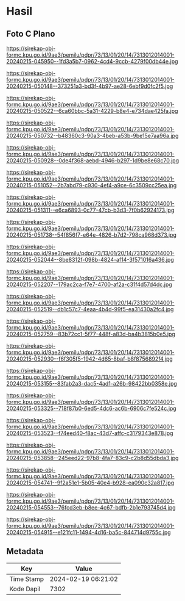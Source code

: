 # Hasil

## Foto C Plano

https://sirekap-obj-formc.kpu.go.id/9ae3/pemilu/pdpr/73/13/01/20/14/7313012014001-20240215-045950--1fd3a5b7-0962-4cd4-9ccb-4279f00db44e.jpg

https://sirekap-obj-formc.kpu.go.id/9ae3/pemilu/pdpr/73/13/01/20/14/7313012014001-20240215-050148--373251a3-bd3f-4b97-ae28-6ebf9d0fc2f5.jpg

https://sirekap-obj-formc.kpu.go.id/9ae3/pemilu/pdpr/73/13/01/20/14/7313012014001-20240215-050522--6ca60bbc-5a31-4229-b8e4-e734dae425fa.jpg

https://sirekap-obj-formc.kpu.go.id/9ae3/pemilu/pdpr/73/13/01/20/14/7313012014001-20240215-050732--b48360c3-90a3-4beb-a53b-9be15e7aa96a.jpg

https://sirekap-obj-formc.kpu.go.id/9ae3/pemilu/pdpr/73/13/01/20/14/7313012014001-20240215-050928--0de4f368-aebd-4946-b297-1d9be8e68c70.jpg

https://sirekap-obj-formc.kpu.go.id/9ae3/pemilu/pdpr/73/13/01/20/14/7313012014001-20240215-051052--2b7abd79-c930-4ef4-a9ce-6c3509cc25ea.jpg

https://sirekap-obj-formc.kpu.go.id/9ae3/pemilu/pdpr/73/13/01/20/14/7313012014001-20240215-051311--e6ca6893-0c77-47cb-b3d3-7f0b62924173.jpg

https://sirekap-obj-formc.kpu.go.id/9ae3/pemilu/pdpr/73/13/01/20/14/7313012014001-20240215-051738--54f856f7-e64e-4826-b7d2-798ca968d373.jpg

https://sirekap-obj-formc.kpu.go.id/9ae3/pemilu/pdpr/73/13/01/20/14/7313012014001-20240215-052044--8be8312f-098b-4824-af14-3f571016a436.jpg

https://sirekap-obj-formc.kpu.go.id/9ae3/pemilu/pdpr/73/13/01/20/14/7313012014001-20240215-052207--179ac2ca-f7e7-4700-af2a-c31f4d57d4dc.jpg

https://sirekap-obj-formc.kpu.go.id/9ae3/pemilu/pdpr/73/13/01/20/14/7313012014001-20240215-052519--db1c57c7-4eaa-4b4d-99f5-ea31430a2fc4.jpg

https://sirekap-obj-formc.kpu.go.id/9ae3/pemilu/pdpr/73/13/01/20/14/7313012014001-20240215-052759--83b72cc1-5f77-448f-a83d-ba4b3815b0e5.jpg

https://sirekap-obj-formc.kpu.go.id/9ae3/pemilu/pdpr/73/13/01/20/14/7313012014001-20240215-052930--f6f305f5-1942-4d65-8baf-b8f8756892f4.jpg

https://sirekap-obj-formc.kpu.go.id/9ae3/pemilu/pdpr/73/13/01/20/14/7313012014001-20240215-053155--83fab2a3-dac5-4ad1-a26b-98422bb0358e.jpg

https://sirekap-obj-formc.kpu.go.id/9ae3/pemilu/pdpr/73/13/01/20/14/7313012014001-20240215-053325--718f87b0-6ed5-4dc6-ac6b-6906c7fe524c.jpg

https://sirekap-obj-formc.kpu.go.id/9ae3/pemilu/pdpr/73/13/01/20/14/7313012014001-20240215-053523--f74eed40-f8ac-43d7-affc-c3179343e878.jpg

https://sirekap-obj-formc.kpu.go.id/9ae3/pemilu/pdpr/73/13/01/20/14/7313012014001-20240215-053858--245eed22-97b8-4fa7-83c9-c2b8d55dbda3.jpg

https://sirekap-obj-formc.kpu.go.id/9ae3/pemilu/pdpr/73/13/01/20/14/7313012014001-20240215-054741--9f2a51e1-5b05-40e4-b928-ea090c32a817.jpg

https://sirekap-obj-formc.kpu.go.id/9ae3/pemilu/pdpr/73/13/01/20/14/7313012014001-20240215-054553--76fcd3eb-b8ee-4c67-bdfb-2b1e793745d4.jpg

https://sirekap-obj-formc.kpu.go.id/9ae3/pemilu/pdpr/73/13/01/20/14/7313012014001-20240215-054915--e121fc11-1494-4d16-ba5c-844714d9755c.jpg


## Metadata

| Key        | Value               |
| ---------- | ------------------- |
| Time Stamp | 2024-02-19 06:21:02 |
| Kode Dapil | 7302                |



